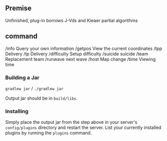 ## Premise

Unfinished, plug-in borrows J-Vds and Kieaer partial algorithms

## command
/info           Query your own information
/getpos         View the current coordinates
/tpp            Delivery
/tp             Delivery
/difficulty     Setup difficulty
/suicide        suicide
/team           Replacement team
/runwave        next wave
/host           Map change
/time           Viewing time

### Building a Jar

`gradlew jar` / `./gradlew jar`

Output jar should be in `build/libs`.


### Installing

Simply place the output jar from the step above in your server's `config/plugins` directory and restart the server.
List your currently installed plugins by running the `plugins` command.